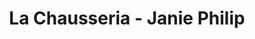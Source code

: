 ---
title: "La Chausseria - Janie Philip"
url: /paris/la-chausseria-janie-philip/
shop: chaussures
---